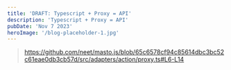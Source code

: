 ```yaml
---
title: 'DRAFT: Typescript + Proxy = API'
description: 'Typescript + Proxy = API'
pubDate: 'Nov 7 2023'
heroImage: '/blog-placeholder-1.jpg'
---
```



> https://github.com/neet/masto.js/blob/65c6578cf94c85614dbc3bc52c61eae0db3cb57d/src/adapters/action/proxy.ts#L6-L14

